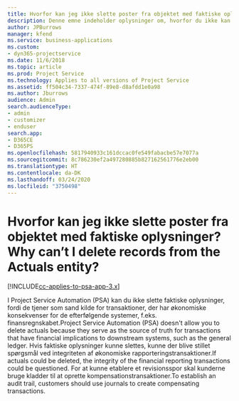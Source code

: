 ```yaml
---
title: Hvorfor kan jeg ikke slette poster fra objektet med faktiske oplysninger?
description: Denne emne indeholder oplysninger om, hvorfor du ikke kan slette poster fra objektet med faktiske oplysninger.
author: JPBurrows
manager: kfend
ms.service: business-applications
ms.custom:
- dyn365-projectservice
ms.date: 11/6/2018
ms.topic: article
ms.prod: Project Service
ms.technology: Applies to all versions of Project Service
ms.assetid: ff504c34-7337-474f-89e8-d8afdd1e0a98
ms.author: Jburrows
audience: Admin
search.audienceType:
- admin
- customizer
- enduser
search.app:
- D365CE
- D365PS
ms.openlocfilehash: 5817940933c161dccac0fe549fabacbe57e7077a
ms.sourcegitcommit: 8c786230ef2a497280885b827162561776e2eb00
ms.translationtype: HT
ms.contentlocale: da-DK
ms.lasthandoff: 03/24/2020
ms.locfileid: "3750498"
---
```

# <a name="why-cant-i-delete-records-from-the-actuals-entity"></a><span data-ttu-id="70cbf-103">Hvorfor kan jeg ikke slette poster fra objektet med faktiske oplysninger?</span><span class="sxs-lookup"><span data-stu-id="70cbf-103">Why can’t I delete records from the Actuals entity?</span></span>

[!INCLUDE[cc-applies-to-psa-app-3.x](../includes/cc-applies-to-psa-app-3x.md)]

<span data-ttu-id="70cbf-104">I Project Service Automation (PSA) kan du ikke slette faktiske oplysninger, fordi de tjener som sand kilde for transaktioner, der har økonomiske konsekvenser for de efterfølgende systemer, f.eks. finansregnskabet.</span><span class="sxs-lookup"><span data-stu-id="70cbf-104">Project Service Automation (PSA) doesn't allow you to delete actuals because they serve as the source of truth for transactions that have financial implications to downstream systems, such as the general ledger.</span></span> <span data-ttu-id="70cbf-105">Hvis faktiske oplysninger kunne slettes, kunne der blive stillet spørgsmål ved integriteten af økonomiske rapporteringstransaktioner.</span><span class="sxs-lookup"><span data-stu-id="70cbf-105">If actuals could be deleted, the integrity of the financial reporting transactions could be questioned.</span></span> <span data-ttu-id="70cbf-106">For at kunne etablere et revisionsspor skal kunderne bruge kladder til at oprette kompensationstransaktioner.</span><span class="sxs-lookup"><span data-stu-id="70cbf-106">To establish an audit trail, customers should use journals to create compensating transactions.</span></span>

